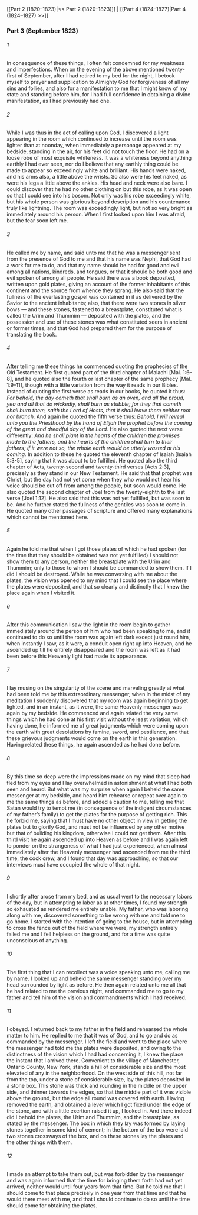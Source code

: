 [[Part 2 (1820–1823)|<< Part 2 (1820–1823)]]  |  [[Part 4 (1824–1827)|Part 4 (1824–1827) >>]]

### Part 3 (September 1823)
###### 1
In consequence of these things, I often felt condemned for my weakness and imperfections. When on the evening of the above mentioned twenty-first of September, after I had retired to my bed for the night, I betook myself to prayer and supplication to Almighty God for forgiveness of all my sins and follies, and also for a manifestation to me that I might know of my state and standing before him, for I had full confidence in obtaining a divine manifestation, as I had previously had one.

###### 2
While I was thus in the act of calling upon God, I discovered a light appearing in the room which continued to increase until the room was lighter than at noonday, when immediately a personage appeared at my bedside, standing in the air, for his feet did not touch the floor. He had on a loose robe of most exquisite whiteness. It was a whiteness beyond anything earthly I had ever seen, nor do I believe that any earthly thing could be made to appear so exceedingly white and brilliant. His hands were naked, and his arms also, a little above the wrists. So also were his feet naked, as were his legs a little above the ankles. His head and neck were also bare. I could discover that he had no other clothing on but this robe, as it was open so that I could see into his bosom. Not only was his robe exceedingly white, but his whole person was glorious beyond description and his countenance truly like lightning. The room was exceedingly light, but not so very bright as immediately around his person. When I first looked upon him I was afraid, but the fear soon left me.

###### 3
He called me by name, and said unto me that he was a messenger sent from the presence of God to me and that his name was Nephi, that God had a work for me to do, and that my name should be had for good and evil among all nations, kindreds, and tongues, or that it should be both good and evil spoken of among all people. He said there was a book deposited, written upon gold plates, giving an account of the former inhabitants of this continent and the source from whence they sprang. He also said that the fullness of the everlasting gospel was contained in it as delivered by the Savior to the ancient inhabitants; also, that there were two stones in silver bows — and these stones, fastened to a breastplate, constituted what is called the Urim and Thummim  — deposited with the plates, and the possession and use of these stones was what constituted seers in ancient or former times, and that God had prepared them for the purpose of translating the book.

###### 4
After telling me these things he commenced quoting the prophecies of the Old Testament. He first quoted part of the third chapter of Malachi [Mal. 1:6–8], and he quoted also the fourth or last chapter of the same prophecy [Mal. 1:9–11], though with a little variation from the way it reads in our Bibles. Instead of quoting the first verse as reads in our books, he quoted it thus: *For behold, the day cometh that shall burn as an oven, and all the proud, yea and all that do wickedly, shall burn as stubble; for they that cometh shall burn them, saith the Lord of Hosts, that it shall leave them neither root nor branch.* And again he quoted the fifth verse thus: *Behold, I will reveal unto you the Priesthood by the hand of Elijah the prophet before the coming of the great and dreadful day of the Lord.* He also quoted the next verse differently: *And he shall plant in the hearts of the children the promises made to the fathers, and the hearts of the children shall turn to their fathers; if it were not so, the whole earth would be utterly wasted at his coming.* In addition to these he quoted the eleventh chapter of Isaiah [Isaiah 5:3-5], saying that it was about to be fulfilled. He quoted also the third chapter of Acts, twenty-second and twenty-third verses [Acts 2:3], precisely as they stand in our New Testament. He said that that prophet was Christ, but the day had not yet come when they who would not hear his voice should be cut off from among the people, but soon would come. He also quoted the second chapter of Joel from the twenty-eighth to the last verse [Joel 1:12]. He also said that this was not yet fulfilled, but was soon to be. And he further stated the fullness of the gentiles was soon to come in. He quoted many other passages of scripture and offered many explanations which cannot be mentioned here.

###### 5
Again he told me that when I got those plates of which he had spoken (for the time that they should be obtained was not yet fulfilled) I should not show them to any person, neither the breastplate with the Urim and Thummim; only to those to whom I should be commanded to show them. If I did I should be destroyed. While he was conversing with me about the plates, the vision was opened to my mind that I could see the place where the plates were deposited, and that so clearly and distinctly that I knew the place again when I visited it.

###### 6
After this communication I saw the light in the room begin to gather immediately around the person of him who had been speaking to me, and it continued to do so until the room was again left dark except just round him, when instantly I saw, as it were, a conduit open right up into Heaven, and he ascended up till he entirely disappeared and the room was left as it had been before this Heavenly light had made its appearance.

###### 7
I lay musing on the singularity of the scene and marveling greatly at what had been told me by this extraordinary messenger, when in the midst of my meditation I suddenly discovered that my room was again beginning to get lighted, and in an instant, as it were, the same Heavenly messenger was again by my bedside. He commenced and again related the very same things which he had done at his first visit without the least variation, which having done, he informed me of great judgments which were coming upon the earth with great desolations by famine, sword, and pestilence, and that these grievous judgments would come on the earth in this generation. Having related these things, he again ascended as he had done before.

###### 8
By this time so deep were the impressions made on my mind that sleep had fled from my eyes and I lay overwhelmed in astonishment at what I had both seen and heard. But what was my surprise when again I beheld the same messenger at my bedside, and heard him rehearse or repeat over again to me the same things as before, and added a caution to me, telling me that Satan would try to tempt me (in consequence of the indigent circumstances of my father’s family) to get the plates for the purpose of getting rich. This he forbid me, saying that I must have no other object in view in getting the plates but to glorify God, and must not be influenced by any other motive but that of building his kingdom, otherwise I could not get them. After this third visit he again ascended up into Heaven as before and I was again left to ponder on the strangeness of what I had just experienced, when almost immediately after the Heavenly messenger had ascended from me the third time, the cock crew, and I found that day was approaching, so that our interviews must have occupied the whole of that night.

###### 9
I shortly after arose from my bed, and as usual went to the necessary labors of the day, but in attempting to labor as at other times, I found my strength so exhausted as rendered me entirely unable. My father, who was laboring along with me, discovered something to be wrong with me and told me to go home. I started with the intention of going to the house, but in attempting to cross the fence out of the field where we were, my strength entirely failed me and I fell helpless on the ground, and for a time was quite unconscious of anything.

###### 10
The first thing that I can recollect was a voice speaking unto me, calling me by name. I looked up and beheld the same messenger standing over my head surrounded by light as before. He then again related unto me all that he had related to me the previous night, and commanded me to go to my father and tell him of the vision and commandments which I had received.

###### 11
I obeyed. I returned back to my father in the field and rehearsed the whole matter to him. He replied to me that it was of God, and to go and do as commanded by the messenger. I left the field and went to the place where the messenger had told me the plates were deposited, and owing to the distinctness of the vision which I had had concerning it, I knew the place the instant that I arrived there. Convenient to the village of Manchester, Ontario County, New York, stands a hill of considerable size and the most elevated of any in the neighborhood. On the west side of this hill, not far from the top, under a stone of considerable size, lay the plates deposited in a stone box. This stone was thick and rounding in the middle on the upper side, and thinner towards the edges, so that the middle part of it was visible above the ground, but the edge all round was covered with earth. Having removed the earth, and obtained a lever which I got fixed under the edge of the stone, and with a little exertion raised it up, I looked in. And there indeed did I behold the plates, the Urim and Thummim, and the breastplate, as stated by the messenger. The box in which they lay was formed by laying stones together in some kind of cement; in the bottom of the box were laid two stones crossways of the box, and on these stones lay the plates and the other things with them.

###### 12
I made an attempt to take them out, but was forbidden by the messenger and was again informed that the time for bringing them forth had not yet arrived, neither would until four years from that time. But he told me that I should come to that place precisely in one year from that time and that he would there meet with me, and that I should continue to do so until the time should come for obtaining the plates.
